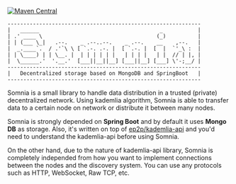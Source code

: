 [![Maven Central](https://maven-badges.herokuapp.com/maven-central/io.ep2p/somnia/badge.png?gav=true)](https://maven-badges.herokuapp.com/maven-central/io.ep2p/somnia)

```
-------------------------------------------------------------
|   ______                                      _           |
| .' ____ \                                    (_)          |
| | (___ \_|   .--.    _ .--..--.    _ .--.    __    ,--.   |
|  _.____`.  / .'`\ \ [ `.-. .-. |  [ `.-. |  [  |  `'_\ :  |
| | \____) | | \__. |  | | | | | |   | | | |   | |  // | |, |
|  \______.'  '.__.'  [___||__||__] [___||__] [___] \'-;__/ |
-------------------------------------------------------------
|   Decentralized storage based on MongoDB and SpringBoot   |
-------------------------------------------------------------
```

Somnia is a small library to handle data distribution in a trusted (private) decentralized network. Using kademlia algorithm, Somnia is able to transfer data to a certain node on network or distribute it between many nodes.

Somnia is strongly depended on **Spring Boot** and by default it uses **Mongo DB** as storage. Also, it's written on top of [ep2p/kademlia-api](https://github.com/ep2p/kademlia-api) and you'd need to understand the kademlia-api before using Somnia.

On the other hand, due to the nature of kademlia-api library, Somnia is completely independed from how you want to implement connections between the nodes and the discovery system. You can use any protocols such as HTTP, WebSocket, Raw TCP, etc.

